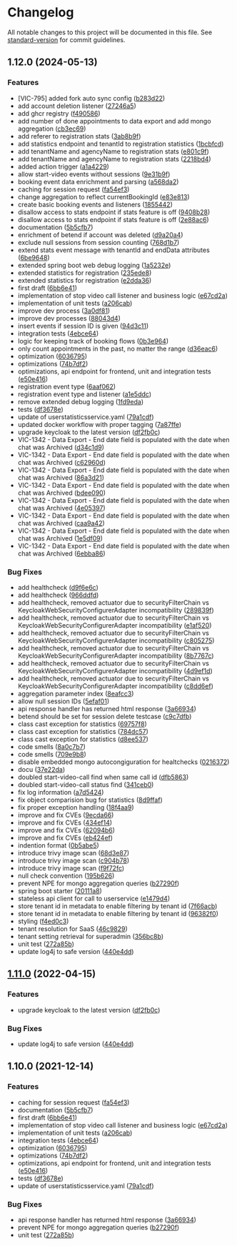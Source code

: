 # Changelog

All notable changes to this project will be documented in this file. See [standard-version](https://github.com/conventional-changelog/standard-version) for commit guidelines.

## 1.12.0 (2024-05-13)


### Features

* [VIC-795] added fork auto sync config ([b283d22](https://github.com/CaritasDeutschland/caritas-onlineBeratung-statisticsService/commit/b283d22b8199c1adb4e7ae9b88134bff3baa67c2))
* add account deletion listener ([27246a5](https://github.com/CaritasDeutschland/caritas-onlineBeratung-statisticsService/commit/27246a5e0c3002ef6d31fa1bbff1613ce21986b2))
* add ghcr registry ([f490586](https://github.com/CaritasDeutschland/caritas-onlineBeratung-statisticsService/commit/f4905869d4506dec8999be34ccbc73cec58d2b24))
* add number of done appointments to data export and add mongo aggregation ([cb3ec69](https://github.com/CaritasDeutschland/caritas-onlineBeratung-statisticsService/commit/cb3ec694ba73f166a105d2cbdbec310919313a05))
* add referer to registration stats ([3ab8b9f](https://github.com/CaritasDeutschland/caritas-onlineBeratung-statisticsService/commit/3ab8b9f1f13bdeb7f37b855d797e0bc8b9da71bb))
* add statistics endpoint and tenantId to registration statistics ([1bcbfcd](https://github.com/CaritasDeutschland/caritas-onlineBeratung-statisticsService/commit/1bcbfcdec865da8aabd22e9c2bc2cb9d212b5c3e))
* add tenantName and agencyName to registration stats ([e801c9f](https://github.com/CaritasDeutschland/caritas-onlineBeratung-statisticsService/commit/e801c9f494cbf99ea93df0168fb07e87a1c102d5))
* add tenantName and agencyName to registration stats ([2218bd4](https://github.com/CaritasDeutschland/caritas-onlineBeratung-statisticsService/commit/2218bd493dbe2d1f35afe43d0cc43303c6bb1298))
* added action trigger ([a1a4229](https://github.com/CaritasDeutschland/caritas-onlineBeratung-statisticsService/commit/a1a4229a2445e126ae17319a8a7bc57b12baa957))
* allow start-video events without sessions ([9e31b9f](https://github.com/CaritasDeutschland/caritas-onlineBeratung-statisticsService/commit/9e31b9fe0a6589f598c57a1a9c9158866804c13f))
* booking event data enrichment and parsing ([a568da2](https://github.com/CaritasDeutschland/caritas-onlineBeratung-statisticsService/commit/a568da2dc5c49498c3ac4e07ab5c947ffd13d113))
* caching for session request ([fa54ef3](https://github.com/CaritasDeutschland/caritas-onlineBeratung-statisticsService/commit/fa54ef3e166a397c39d13b0db38740ec2c458f49))
* change aggregation to reflect currentBookingId ([e83e813](https://github.com/CaritasDeutschland/caritas-onlineBeratung-statisticsService/commit/e83e813fe5c5e42447fffb594236dd3f8bc12cb2))
* create basic booking events and listeners ([1855442](https://github.com/CaritasDeutschland/caritas-onlineBeratung-statisticsService/commit/1855442cc5914fb0e0ca30700b5ed0371e9c845b))
* disallow access to stats endpoint if stats feature is off ([9408b28](https://github.com/CaritasDeutschland/caritas-onlineBeratung-statisticsService/commit/9408b28bf243e21c0c738041c4deb9dd56bacaca))
* disallow access to stats endpoint if stats feature is off ([2e88ac6](https://github.com/CaritasDeutschland/caritas-onlineBeratung-statisticsService/commit/2e88ac6b625f73202282dcad4079bd7de9275b86))
* documentation ([5b5cfb7](https://github.com/CaritasDeutschland/caritas-onlineBeratung-statisticsService/commit/5b5cfb72ed1ed6f0f1d6cbeb1e6daf3302eb1678))
* enrichment of betend if account was deleted ([d9a20a4](https://github.com/CaritasDeutschland/caritas-onlineBeratung-statisticsService/commit/d9a20a42f9993f7598de18e61ae0eee24c5a148c))
* exclude null sessions from session counting ([768d1b7](https://github.com/CaritasDeutschland/caritas-onlineBeratung-statisticsService/commit/768d1b73de18058d75133ad8563a600ed12ca28e))
* extend stats event message with tenantId and endData attributes ([6be9648](https://github.com/CaritasDeutschland/caritas-onlineBeratung-statisticsService/commit/6be964885b7f3669ba452bbfefa70b6e6af16064))
* extended spring boot web debug logging ([1a5232e](https://github.com/CaritasDeutschland/caritas-onlineBeratung-statisticsService/commit/1a5232e1d0024a32369119548c62917d6535b7bd))
* extended statistics for registration ([235ede8](https://github.com/CaritasDeutschland/caritas-onlineBeratung-statisticsService/commit/235ede8db9e76bdf965b27d2a6b4241df64171de))
* extended statistics for registration ([e2dda36](https://github.com/CaritasDeutschland/caritas-onlineBeratung-statisticsService/commit/e2dda36446a69c6e78fd827cce8fba3d56eaf0c1))
* first draft ([6bb6e41](https://github.com/CaritasDeutschland/caritas-onlineBeratung-statisticsService/commit/6bb6e41ffc6a3ff7772ea4e2b1a6374451cf593c))
* implementation of stop video call listener and business logic ([e67cd2a](https://github.com/CaritasDeutschland/caritas-onlineBeratung-statisticsService/commit/e67cd2a60e187d0bad03a876dc25e0d9c7a3498b))
* implementation of unit tests ([a206cab](https://github.com/CaritasDeutschland/caritas-onlineBeratung-statisticsService/commit/a206cab1a2352a45bafbd0cc7c8736073bcc8a90))
* improve dev process ([3a0df81](https://github.com/CaritasDeutschland/caritas-onlineBeratung-statisticsService/commit/3a0df813c1390e4102f001642c5edd5a70b27f11))
* improve dev processes ([88043d4](https://github.com/CaritasDeutschland/caritas-onlineBeratung-statisticsService/commit/88043d4e43c30454a6ec40107037782bdbcc2e8c))
* insert events if session ID is given ([94d3c11](https://github.com/CaritasDeutschland/caritas-onlineBeratung-statisticsService/commit/94d3c11f446167588e7cdd1d09959e04ebf16ce2))
* integration tests ([4ebce64](https://github.com/CaritasDeutschland/caritas-onlineBeratung-statisticsService/commit/4ebce644b3e6afc08de401df1428223b486537a0))
* logic for keeping track of booking flows ([0b3e964](https://github.com/CaritasDeutschland/caritas-onlineBeratung-statisticsService/commit/0b3e96415e8fa232e07a6a8e2e30a0a84ba8aa3c))
* only count appointments in the past, no matter the range ([d36eac6](https://github.com/CaritasDeutschland/caritas-onlineBeratung-statisticsService/commit/d36eac61a1f3649b1e0c7351f88c383372734b25))
* optimization ([6036795](https://github.com/CaritasDeutschland/caritas-onlineBeratung-statisticsService/commit/6036795e8bbedfee342554c20df095933fcd15a2))
* optimizations ([74b7df2](https://github.com/CaritasDeutschland/caritas-onlineBeratung-statisticsService/commit/74b7df2c7fb04973eb2d3c71abeb93598356342e))
* optimizations, api endpoint for frontend, unit and integration tests ([e50e416](https://github.com/CaritasDeutschland/caritas-onlineBeratung-statisticsService/commit/e50e4162e394937c4c255be6c5b23af07dbb27b2))
* registration event type ([6aaf062](https://github.com/CaritasDeutschland/caritas-onlineBeratung-statisticsService/commit/6aaf062d2a882b50385a6c98bf90ce4fdec05b3c))
* registration event type and listener ([a1e5ddc](https://github.com/CaritasDeutschland/caritas-onlineBeratung-statisticsService/commit/a1e5ddc62d142d7b3df4e07d97186e08a71618c4))
* remove extended debug logging ([1fd9eda](https://github.com/CaritasDeutschland/caritas-onlineBeratung-statisticsService/commit/1fd9edaa2f881d960a34f3e6b98f6404fac9a8e2))
* tests ([df3678e](https://github.com/CaritasDeutschland/caritas-onlineBeratung-statisticsService/commit/df3678e097cf688d331de7830c79ff39104d66b4))
* update of userstatisticsservice.yaml ([79a1cdf](https://github.com/CaritasDeutschland/caritas-onlineBeratung-statisticsService/commit/79a1cdff45e67aea94a0a1e8cb51e7d79a1e3f2b))
* updated docker workflow with proper tagging ([7a87ffe](https://github.com/CaritasDeutschland/caritas-onlineBeratung-statisticsService/commit/7a87ffef4f902b1644f6c1ac821b3791aff29fd8))
* upgrade keycloak to the latest version ([df2fb0c](https://github.com/CaritasDeutschland/caritas-onlineBeratung-statisticsService/commit/df2fb0c4588d15de1ce52ee9e8a07ba95121c42d))
* VIC-1342 - Data Export - End date field is populated with the date when chat was Archived ([d34c1d9](https://github.com/CaritasDeutschland/caritas-onlineBeratung-statisticsService/commit/d34c1d92d3d62b8fb6636c48bf713fbb43f0ca81))
* VIC-1342 - Data Export - End date field is populated with the date when chat was Archived ([c62960d](https://github.com/CaritasDeutschland/caritas-onlineBeratung-statisticsService/commit/c62960d58f338bb5956d921f7d1ffbdeb3bdd406))
* VIC-1342 - Data Export - End date field is populated with the date when chat was Archived ([86a3d21](https://github.com/CaritasDeutschland/caritas-onlineBeratung-statisticsService/commit/86a3d213d32ce4bffa8001e8c59de1266146064c))
* VIC-1342 - Data Export - End date field is populated with the date when chat was Archived ([bdee090](https://github.com/CaritasDeutschland/caritas-onlineBeratung-statisticsService/commit/bdee090fda35b24850bd51ce0b4b09d4180ab549))
* VIC-1342 - Data Export - End date field is populated with the date when chat was Archived ([4e05397](https://github.com/CaritasDeutschland/caritas-onlineBeratung-statisticsService/commit/4e053976e0b413461a749fd1dee54868e28f7885))
* VIC-1342 - Data Export - End date field is populated with the date when chat was Archived ([caa9a42](https://github.com/CaritasDeutschland/caritas-onlineBeratung-statisticsService/commit/caa9a4290c430ac29dc2a0cd0b0fddcbf23e8ffa))
* VIC-1342 - Data Export - End date field is populated with the date when chat was Archived ([1e5df09](https://github.com/CaritasDeutschland/caritas-onlineBeratung-statisticsService/commit/1e5df0904223a91bf4c00fc5d01419a7aa46b374))
* VIC-1342 - Data Export - End date field is populated with the date when chat was Archived ([6ebba86](https://github.com/CaritasDeutschland/caritas-onlineBeratung-statisticsService/commit/6ebba86f53fd11860db0d896c4d4c89534b798cf))


### Bug Fixes

* add healthcheck ([d9f6e6c](https://github.com/CaritasDeutschland/caritas-onlineBeratung-statisticsService/commit/d9f6e6cf1dd14da5c2dc0bc7087d5dc14dc635d8))
* add healthcheck ([966ddfd](https://github.com/CaritasDeutschland/caritas-onlineBeratung-statisticsService/commit/966ddfd3cdbc818e9820814dad1964a6837bbae3))
* add healthcheck, removed actuator due to securityFilterChain vs KeycloakWebSecurityConfigurerAdapter incompatibility ([289839f](https://github.com/CaritasDeutschland/caritas-onlineBeratung-statisticsService/commit/289839ffb5ba8a8ebb5e472d6ee9fa377cc0fe8b))
* add healthcheck, removed actuator due to securityFilterChain vs KeycloakWebSecurityConfigurerAdapter incompatibility ([e1af520](https://github.com/CaritasDeutschland/caritas-onlineBeratung-statisticsService/commit/e1af52080aaf46591e5a7ff4a36ff9d71876c8f4))
* add healthcheck, removed actuator due to securityFilterChain vs KeycloakWebSecurityConfigurerAdapter incompatibility ([c805275](https://github.com/CaritasDeutschland/caritas-onlineBeratung-statisticsService/commit/c8052756e219e4a3c8559f68e8dbd5b8ebac8342))
* add healthcheck, removed actuator due to securityFilterChain vs KeycloakWebSecurityConfigurerAdapter incompatibility ([8b7767c](https://github.com/CaritasDeutschland/caritas-onlineBeratung-statisticsService/commit/8b7767c099500024bf07a63a9033a66933819456))
* add healthcheck, removed actuator due to securityFilterChain vs KeycloakWebSecurityConfigurerAdapter incompatibility ([4d9ef1d](https://github.com/CaritasDeutschland/caritas-onlineBeratung-statisticsService/commit/4d9ef1d2b82c08a85e568856aa6819e9339fe890))
* add healthcheck, removed actuator due to securityFilterChain vs KeycloakWebSecurityConfigurerAdapter incompatibility ([c8dd6ef](https://github.com/CaritasDeutschland/caritas-onlineBeratung-statisticsService/commit/c8dd6ef78dfa378b1238569e4326e853d741dad3))
* aggregation parameter index ([8eafcc3](https://github.com/CaritasDeutschland/caritas-onlineBeratung-statisticsService/commit/8eafcc381390b8f5e7c844f73f13394605bc32b3))
* allow null session IDs ([5efaf01](https://github.com/CaritasDeutschland/caritas-onlineBeratung-statisticsService/commit/5efaf011f6656f42c08a754cb90c828da8d9be1b))
* api response handler has returned html response ([3a66934](https://github.com/CaritasDeutschland/caritas-onlineBeratung-statisticsService/commit/3a669344f2b0c79edfee62e072f3c043ad2b4bdb))
* betend should be set for session delete testcase ([c9c7dfb](https://github.com/CaritasDeutschland/caritas-onlineBeratung-statisticsService/commit/c9c7dfbef1fcf75022b6a1c1ca985bf5dee309d3))
* class cast exception for statistics ([69757f8](https://github.com/CaritasDeutschland/caritas-onlineBeratung-statisticsService/commit/69757f8020b42feea90a68fbe76673fce97b95f7))
* class cast exception for statistics ([784dc57](https://github.com/CaritasDeutschland/caritas-onlineBeratung-statisticsService/commit/784dc57880c3502e81e4ec92dca481b6f0d5dca8))
* class cast exception for statistics ([d8ee537](https://github.com/CaritasDeutschland/caritas-onlineBeratung-statisticsService/commit/d8ee53788b6243bf8c59ca6eef8b6df830761cd3))
* code smells ([8a0c7b7](https://github.com/CaritasDeutschland/caritas-onlineBeratung-statisticsService/commit/8a0c7b79145081f1ce7b5ac86cca53da0d380702))
* code smells ([709e9b8](https://github.com/CaritasDeutschland/caritas-onlineBeratung-statisticsService/commit/709e9b8852d6a5bb27150638079c07ac2bc37725))
* disable embedded mongo autocongiguration for healtchecks ([0216372](https://github.com/CaritasDeutschland/caritas-onlineBeratung-statisticsService/commit/02163723261db11a6b96b19d6b580f46aae2ccc6))
* docu ([37e22da](https://github.com/CaritasDeutschland/caritas-onlineBeratung-statisticsService/commit/37e22da49edb1bbcd5a0a65b6c19d265e936066b))
* doubled start-video-call find when same call id ([dfb5863](https://github.com/CaritasDeutschland/caritas-onlineBeratung-statisticsService/commit/dfb5863c6d2e1cdc4d03973729e83b8944265538))
* doubled start-video-call status find ([341ceb0](https://github.com/CaritasDeutschland/caritas-onlineBeratung-statisticsService/commit/341ceb0310fca04f3ba007567d71d6f4a38d81f0))
* fix log information ([a7d5424](https://github.com/CaritasDeutschland/caritas-onlineBeratung-statisticsService/commit/a7d54240f3687953be5142611624e9caf92a05ba))
* fix object comparision bug for statistics ([8d9ffaf](https://github.com/CaritasDeutschland/caritas-onlineBeratung-statisticsService/commit/8d9ffafcae442a0f56b798954cdcf13c2f9d97b6))
* fix proper exception handling ([18f4aa9](https://github.com/CaritasDeutschland/caritas-onlineBeratung-statisticsService/commit/18f4aa925e8d4f74a3289e6a962feb27117021c0))
* improve and fix CVEs ([9ecda66](https://github.com/CaritasDeutschland/caritas-onlineBeratung-statisticsService/commit/9ecda6638373037010efb8e1f841a8d76a2fc1c0))
* improve and fix CVEs ([434ef14](https://github.com/CaritasDeutschland/caritas-onlineBeratung-statisticsService/commit/434ef1416c3a2eac9456e1d5028001b77f6ca68b))
* improve and fix CVEs ([62094b6](https://github.com/CaritasDeutschland/caritas-onlineBeratung-statisticsService/commit/62094b650103941d2fd635da69515c9ac612c5e0))
* improve and fix CVEs ([eb424ef](https://github.com/CaritasDeutschland/caritas-onlineBeratung-statisticsService/commit/eb424ef9e0f7717c688ce351aa6894971427504a))
* indention format ([0b5abe5](https://github.com/CaritasDeutschland/caritas-onlineBeratung-statisticsService/commit/0b5abe5d36c064d4f67317caf9960ebe7050f9dc))
* introduce trivy image scan ([68d3e87](https://github.com/CaritasDeutschland/caritas-onlineBeratung-statisticsService/commit/68d3e87c94e453ffffbf034770a51d4f683ce91e))
* introduce trivy image scan ([c904b78](https://github.com/CaritasDeutschland/caritas-onlineBeratung-statisticsService/commit/c904b78dc743f50b910cee4e7655ed3ba6fb65f1))
* introduce trivy image scan ([f9f72fc](https://github.com/CaritasDeutschland/caritas-onlineBeratung-statisticsService/commit/f9f72fc29cf3d89dd090029fe09c3e9603671cc6))
* null check convention ([195b626](https://github.com/CaritasDeutschland/caritas-onlineBeratung-statisticsService/commit/195b62644e60c4f75958c8fc245c30778081a5a8))
* prevent NPE for mongo aggregation queries ([b27290f](https://github.com/CaritasDeutschland/caritas-onlineBeratung-statisticsService/commit/b27290ff7d5091cd76d9213c3b3845d9b0086419))
* spring boot starter ([20111a8](https://github.com/CaritasDeutschland/caritas-onlineBeratung-statisticsService/commit/20111a8afdaf1838c0ff6e58bc8b39f6b8b48aba))
* stateless api client for call to userservice ([e1479d4](https://github.com/CaritasDeutschland/caritas-onlineBeratung-statisticsService/commit/e1479d4c2bbb26c6d70d7a964d0ca8602ceb2e25))
* store tenant id in metadata to enable filtering by tenant id ([7f66acb](https://github.com/CaritasDeutschland/caritas-onlineBeratung-statisticsService/commit/7f66acbb5a15df66e602ce99df48fdad3df9794c))
* store tenant id in metadata to enable filtering by tenant id ([96382f0](https://github.com/CaritasDeutschland/caritas-onlineBeratung-statisticsService/commit/96382f088265eed88fdb535486b424b9e6a632e3))
* styling ([f4ed0c3](https://github.com/CaritasDeutschland/caritas-onlineBeratung-statisticsService/commit/f4ed0c3d351aecbb67ac16cc9a59ecab69d08d07))
* tenant resolution for SaaS ([46c9829](https://github.com/CaritasDeutschland/caritas-onlineBeratung-statisticsService/commit/46c9829b627d59c25c409c6cb5443333ed7800b7))
* tenant setting retrieval for superadmin ([356bc8b](https://github.com/CaritasDeutschland/caritas-onlineBeratung-statisticsService/commit/356bc8b7f0cf149778707fb763902b7c9e73c10d))
* unit test ([272a85b](https://github.com/CaritasDeutschland/caritas-onlineBeratung-statisticsService/commit/272a85b6e9583f67e45e03b6e96206085a15cefd))
* update log4j to safe version ([440e4dd](https://github.com/CaritasDeutschland/caritas-onlineBeratung-statisticsService/commit/440e4dd6d9039baaf5e043b041ea54f3659ce492))

## [1.11.0](https://github.com/CaritasDeutschland/caritas-onlineBeratung-statisticsService/compare/v1.10.0...v1.11.0) (2022-04-15)


### Features

* upgrade keycloak to the latest version ([df2fb0c](https://github.com/CaritasDeutschland/caritas-onlineBeratung-statisticsService/commit/df2fb0c4588d15de1ce52ee9e8a07ba95121c42d))


### Bug Fixes

* update log4j to safe version ([440e4dd](https://github.com/CaritasDeutschland/caritas-onlineBeratung-statisticsService/commit/440e4dd6d9039baaf5e043b041ea54f3659ce492))

## 1.10.0 (2021-12-14)


### Features

* caching for session request ([fa54ef3](https://github.com/CaritasDeutschland/caritas-onlineBeratung-statisticsService/commit/fa54ef3e166a397c39d13b0db38740ec2c458f49))
* documentation ([5b5cfb7](https://github.com/CaritasDeutschland/caritas-onlineBeratung-statisticsService/commit/5b5cfb72ed1ed6f0f1d6cbeb1e6daf3302eb1678))
* first draft ([6bb6e41](https://github.com/CaritasDeutschland/caritas-onlineBeratung-statisticsService/commit/6bb6e41ffc6a3ff7772ea4e2b1a6374451cf593c))
* implementation of stop video call listener and business logic ([e67cd2a](https://github.com/CaritasDeutschland/caritas-onlineBeratung-statisticsService/commit/e67cd2a60e187d0bad03a876dc25e0d9c7a3498b))
* implementation of unit tests ([a206cab](https://github.com/CaritasDeutschland/caritas-onlineBeratung-statisticsService/commit/a206cab1a2352a45bafbd0cc7c8736073bcc8a90))
* integration tests ([4ebce64](https://github.com/CaritasDeutschland/caritas-onlineBeratung-statisticsService/commit/4ebce644b3e6afc08de401df1428223b486537a0))
* optimization ([6036795](https://github.com/CaritasDeutschland/caritas-onlineBeratung-statisticsService/commit/6036795e8bbedfee342554c20df095933fcd15a2))
* optimizations ([74b7df2](https://github.com/CaritasDeutschland/caritas-onlineBeratung-statisticsService/commit/74b7df2c7fb04973eb2d3c71abeb93598356342e))
* optimizations, api endpoint for frontend, unit and integration tests ([e50e416](https://github.com/CaritasDeutschland/caritas-onlineBeratung-statisticsService/commit/e50e4162e394937c4c255be6c5b23af07dbb27b2))
* tests ([df3678e](https://github.com/CaritasDeutschland/caritas-onlineBeratung-statisticsService/commit/df3678e097cf688d331de7830c79ff39104d66b4))
* update of userstatisticsservice.yaml ([79a1cdf](https://github.com/CaritasDeutschland/caritas-onlineBeratung-statisticsService/commit/79a1cdff45e67aea94a0a1e8cb51e7d79a1e3f2b))


### Bug Fixes

* api response handler has returned html response ([3a66934](https://github.com/CaritasDeutschland/caritas-onlineBeratung-statisticsService/commit/3a669344f2b0c79edfee62e072f3c043ad2b4bdb))
* prevent NPE for mongo aggregation queries ([b27290f](https://github.com/CaritasDeutschland/caritas-onlineBeratung-statisticsService/commit/b27290ff7d5091cd76d9213c3b3845d9b0086419))
* unit test ([272a85b](https://github.com/CaritasDeutschland/caritas-onlineBeratung-statisticsService/commit/272a85b6e9583f67e45e03b6e96206085a15cefd))
